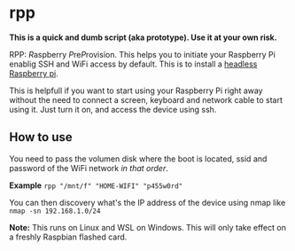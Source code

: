 # rpp

**This is a quick and dumb script (aka prototype). Use it at your own risk.**

RPP: *R*aspberry *P*re*P*rovision. This helps you to initiate your Raspberry Pi enablig SSH and WiFi access by default. This is to install a [headless Raspberry pi](https://www.raspberrypi.org/documentation/configuration/wireless/headless.md).

This is helpfull if you want to start using your Raspberry Pi right away without the need to connect a screen, keyboard and network cable to start using it.
Just turn it on, and access the device using ssh.

## How to use

You need to pass the volumen disk where the boot is located, ssid and password of the WiFi network _in that order_.

**Example**
`rpp "/mnt/f" "HOME-WIFI" "p455w0rd"`

You can then discovery what's the IP address of the device using nmap like `nmap -sn 192.168.1.0/24`

**Note:** This runs on Linux and WSL on Windows. This will only take effect on a freshly Raspbian flashed card.
